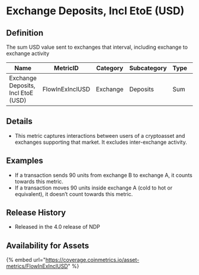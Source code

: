 # Exchange Deposits, Incl EtoE (USD)

## Definition

The sum USD value sent to exchanges that interval, including exchange to exchange activity

| Name                               | MetricID        | Category | Subcategory | Type | Unit | Interval       |
| ---------------------------------- | --------------- | -------- | ----------- | ---- | ---- | -------------- |
| Exchange Deposits, Incl EtoE (USD) | FlowInExInclUSD | Exchange | Deposits    | Sum  | USD  | 1 block, 1 day |

## Details

* This metric captures interactions between users of a cryptoasset and exchanges supporting that market. It excludes inter-exchange activity.

## Examples

* If a transaction sends 90 units from exchange B to exchange A, it counts towards this metric.
* If a transaction moves 90 units inside exchange A (cold to hot or equivalent), it doesn’t count towards this metric.

## Release History

* Released in the 4.0 release of NDP

## Availability for Assets

{% embed url="https://coverage.coinmetrics.io/asset-metrics/FlowInExInclUSD" %}
